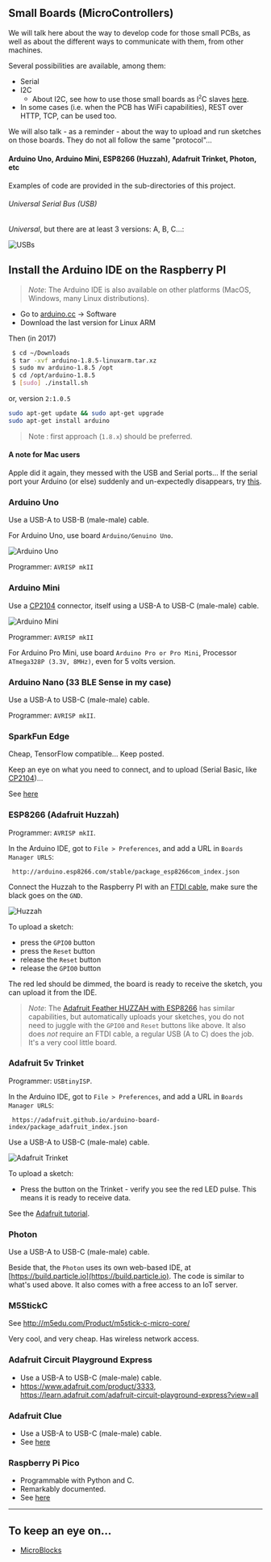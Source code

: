 ## Small Boards (MicroControllers)
We will talk here about the way to develop code for those small PCBs, as well as about the different ways to communicate with them, from other machines.

Several possibilities are available, among them:
- Serial
- I2C
    - About I2C, see how to use those small boards as I<sup><small>2</small></sup>C slaves [here](https://github.com/OlivierLD/raspberry-coffee/blob/master/I2C.SPI/src/i2c/comm/README.md).
- In some cases (i.e. when the PCB has WiFi capabilities), REST over HTTP, TCP, can be used too.

We will also talk - as a reminder - about the way to upload and run sketches on those boards. They do not all follow the same "protocol"...

#### Arduino Uno, Arduino Mini, ESP8266 (Huzzah), Adafruit Trinket, Photon, etc
Examples of code are provided in the sub-directories of this project.

###### Universal Serial Bus (USB)
_Universal_, but there are at least 3 versions: A, B, C...:

![USBs](./img/usbs.png)

## Install the Arduino IDE on the Raspberry PI
> _Note_: The Arduino IDE is also available on other platforms (MacOS, Windows, many Linux distributions).

- Go to [arduino.cc](https://www.arduino.cc/) -> Software
- Download the last version for Linux ARM

Then (in 2017)
```bash
 $ cd ~/Downloads
 $ tar -xvf arduino-1.8.5-linuxarm.tar.xz
 $ sudo mv arduino-1.8.5 /opt
 $ cd /opt/arduino-1.8.5
 $ [sudo] ./install.sh
```

or, version `2:1.0.5`
```bash
sudo apt-get update && sudo apt-get upgrade
sudo apt-get install arduino
```

> Note : first approach (`1.8.x`) should be preferred.

#### A note for Mac users
Apple did it again, they messed with the USB and Serial ports...
If the serial port your Arduino (or else) suddenly and un-expectedly disappears, try [this](https://www.mblock.cc/docs/run-makeblock-ch340-ch341-on-mac-os-sierra/).

### Arduino Uno
Use a USB-A to USB-B (male-male) cable.

For Arduino Uno, use board `Arduino/Genuino Uno`.

![Arduino Uno](./img/Arduino.Uno.png)

Programmer: `AVRISP mkII`

### Arduino Mini
Use a [CP2104](https://www.adafruit.com/product/3309) connector, itself using a USB-A to USB-C (male-male) cable.

![Arduino Mini](./img/Arduino.Mini.png)

Programmer: `AVRISP mkII`

For Arduino Pro Mini, use board `Arduino Pro or Pro Mini`, Processor `ATmega328P (3.3V, 8MHz)`, even for 5 volts version.

### Arduino Nano (33 BLE Sense in my case)
Use a USB-A to USB-C (male-male) cable.

Programmer: `AVRISP mkII`.

### SparkFun Edge
Cheap, TensorFlow compatible... Keep posted.

Keep an eye on what you need to connect, and to upload (Serial Basic, like [CP2104](https://www.adafruit.com/product/3309))...

See [here](https://www.sparkfun.com/products/15170)


### ESP8266 (Adafruit Huzzah)
Programmer: `AVRISP mkII`.

In the Arduino IDE, got to `File > Preferences`, and add a URL in `Boards Manager URLS`:
```
 http://arduino.esp8266.com/stable/package_esp8266com_index.json
```
Connect the Huzzah to the Raspberry PI with an [FTDI cable](https://www.adafruit.com/product/70), make sure the black goes on the `GND`.

![Huzzah](./img/Huzzah.png)

To upload a sketch:
- press the `GPIO0` button
- press the `Reset` button
- release the `Reset` button
- release the `GPIO0` button

The red led should be dimmed, the board is ready to receive the sketch, you can upload it from the IDE.

> _Note_: The [Adafruit Feather HUZZAH with ESP8266](https://learn.adafruit.com/adafruit-feather-huzzah-esp8266) has similar capabilities, but automatically uploads your sketches,
> you do not need to juggle with the `GPIO0` and `Reset` buttons like above. It also does _not_ require an FTDI cable,
> a regular USB (A to C) does the job. It's a very cool little board.

### Adafruit 5v Trinket
Programmer: `USBtinyISP`.

In the Arduino IDE, got to `File > Preferences`, and add a URL in `Boards Manager URLS`:
```
 https://adafruit.github.io/arduino-board-index/package_adafruit_index.json
```
Use a USB-A to USB-C (male-male) cable.

![Adafruit Trinket](./img/Trinket.png)

To upload a sketch:
- Press the button on the Trinket - verify you see the red LED pulse. This means it is ready to receive data.

See the [Adafruit tutorial](https://learn.adafruit.com/introducing-trinket?view=all).

### Photon
Use a USB-A to USB-C (male-male) cable.

Beside that, the `Photon` uses its own web-based IDE, at [https://build.particle.io](https://build.particle.io).
The code is similar to what's used above. It also comes with a free access to an IoT server.

### M5StickC
See <http://m5edu.com/Product/m5stick-c-micro-core/>

Very cool, and very cheap. Has wireless network access.

### Adafruit Circuit Playground Express
- Use a USB-A to USB-C (male-male) cable.
- <https://www.adafruit.com/product/3333>, <https://learn.adafruit.com/adafruit-circuit-playground-express?view=all>

### Adafruit Clue
- Use a USB-A to USB-C (male-male) cable.
- See [here](./AdafruitClue/README.md)

### Raspberry Pi Pico
- Programmable with Python and C.
- Remarkably documented.
- See [here](./RaspberryPi-Pico/README.md)

---

## To keep an eye on...
- [MicroBlocks](http://microblocks.fun/)
